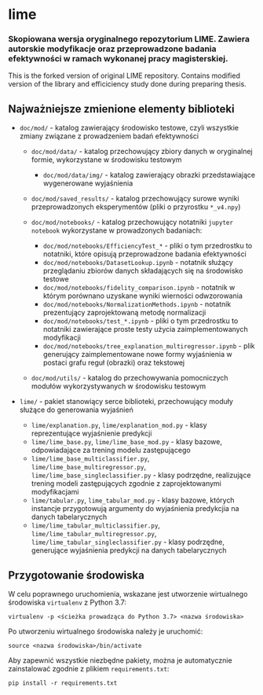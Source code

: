 # lime

### Skopiowana wersja oryginalnego repozytorium LIME. Zawiera autorskie modyfikacje oraz przeprowadzone badania efektywności w ramach wykonanej pracy magisterskiej.

This is the forked version of original LIME repository. Contains modified version of the library and efficiciency study done during preparing thesis. 


## Najważniejsze zmienione elementy biblioteki

- `doc/mod/` - katalog zawierający środowisko testowe, czyli wszystkie zmiany związane z prowadzeniem badań efektywności

    - `doc/mod/data/` - katalog przechowujący zbiory danych w oryginalnej formie, wykorzystane w środowisku testowym 
        - `doc/mod/data/img/` - katalog zawierający obrazki przedstawiające wygenerowane wyjaśnienia

    - `doc/mod/saved_results/` - katalog przechowujący surowe wyniki przeprowadzonych eksperymentów (pliki o przyrostku `*_v4.npy`)

    - `doc/mod/notebooks/` - katalog przechowujący notatniki `jupyter notebook` wykorzystane w prowadzonych badaniach:
        - `doc/mod/notebooks/EfficiencyTest_*` - pliki o tym przedrostku to notatniki, które opisują przeprowadzone badania efektywności
        - `doc/mod/notebooks/DatasetLookup.ipynb` - notatnik służący przeglądaniu zbiorów danych składających się na środowisko testowe
        - `doc/mod/notebooks/fidelity_comparison.ipynb` - notatnik w którym porównano uzyskane wyniki wierności odwzorowania
        - `doc/mod/notebooks/NormalizationMethods.ipynb` - notatnik prezentujący zaprojektowaną metodę normalizacji
        - `doc/mod/notebooks/test_*.ipynb` - pliki o tym przedrostku to notatniki zawierające proste testy użycia zaimplementowanych modyfikacji
        - `doc/mod/notebooks/tree_explanation_multiregressor.ipynb` - plik generujący zaimplementowane nowe formy wyjaśnienia w postaci grafu reguł (obrazki) oraz tekstowej

    - `doc/mod/utils/` - katalog do przechowywania pomocniczych modułów wykorzystywanych w środowisku testowym 
   
- `lime/` - pakiet stanowiący serce biblioteki, przechowujący moduły służące do generowania wyjaśnień
    - `lime/explanation.py`, `lime/explanation_mod.py` - klasy reprezentujące wyjaśnienie predykcji
    - `lime/lime_base.py`, `lime/lime_base_mod.py` - klasy bazowe, odpowiadające za trening modelu zastępującego
    - `lime/lime_base_multiclassifier.py`, `lime/lime_base_multiregressor.py`, `lime/lime_base_singleclassifier.py` - klasy podrzędne, realizujące trening modeli zastępujących zgodnie z zaprojektowanymi modyfikacjami
    - `lime/tabular.py`, `lime_tabular_mod.py` - klasy bazowe, których instancje przygotowują argumenty do wyjaśnienia predykcjia na danych tabelarycznych
    - `lime/lime_tabular_multiclassifier.py`, `lime/lime_tabular_multiregressor.py`, `lime/lime_tabular_singleclassifier.py` - klasy podrzędne, generujące wyjaśnienia predykcji na danych tabelarycznych
    

## Przygotowanie środowiska
W celu poprawnego uruchomienia, wskazane jest utworzenie wirtualnego środowiska `virtualenv` z Python 3.7:
```
virtualenv -p <ścieżka prowadząca do Python 3.7> <nazwa środowiska>
```

Po utworzeniu wirtualnego środowiska należy je uruchomić:
```
source <nazwa środowiska>/bin/activate
```

Aby zapewnić wszystkie niezbędne pakiety, można je automatycznie zainstalować zgodnie z plikiem `requirements.txt`:
```
pip install -r requirements.txt
```
